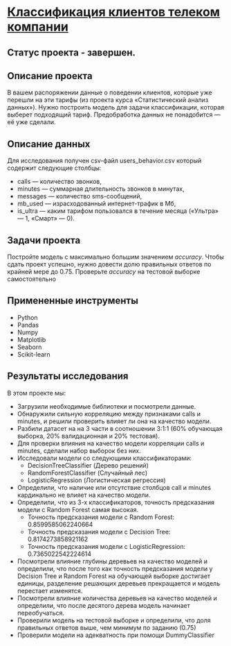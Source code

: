 # [Классификация клиентов телеком компании](https://github.com/Urchien/Yandex_Practicum/blob/main/6.%20%D0%9A%D0%BB%D0%B0%D1%81%D1%81%D0%B8%D1%84%D0%B8%D0%BA%D0%B0%D1%86%D0%B8%D1%8F%20%D0%BA%D0%BB%D0%B8%D0%B5%D0%BD%D1%82%D0%BE%D0%B2%20%D1%82%D0%B5%D0%BB%D0%B5%D0%BA%D0%BE%D0%BC%20%D0%BA%D0%BE%D0%BC%D0%BF%D0%B0%D0%BD%D0%B8%D0%B8/tariff_reccomend.ipynb)


## Статус проекта - завершен.

## Описание проекта

В вашем распоряжении данные о поведении клиентов, которые уже перешли на эти тарифы (из проекта курса «Статистический анализ данных»). Нужно построить модель для задачи классификации, которая выберет подходящий тариф. Предобработка данных не понадобится — её уже сделали.


## Описание данных
Для исследования получен csv-файл users_behavior.csv который содержит следующие столбцы:
- сalls — количество звонков,
- minutes — суммарная длительность звонков в минутах,
- messages — количество sms-сообщений,
- mb_used — израсходованный интернет-трафик в Мб,
- is_ultra — каким тарифом пользовался в течение месяца («Ультра» — 1, «Смарт» — 0).

## Задачи проекта

Постройте модель с максимально большим значением *accuracy*. Чтобы сдать проект успешно, нужно довести долю правильных ответов по крайней мере до 0.75. Проверьте *accuracy* на тестовой выборке самостоятельно

## Примененные инструменты

- Python
- Pandas
- Numpy
- Matplotlib
- Seaborn
- Scikit-learn

## Результаты исследования

В этом проекте мы:
- Загрузили необходимые библиотеки и посмотрели данные.
- Обнаружили сильную корреляцию между признаками calls и minutes, и решили проверить влияет ли она на качество модели.
- Разбили датасет на на 3 части в соотношении 3:1:1 (60% обучающая выборка, 20% валидационная и 20% тестовая).
- Для проверки влияния на качество модели корреляции calls и minutes, сделали набор выборок без них.
- Исследовали модели со следующими классификаторами:
    - DecisionTreeClassifier (Дерево решений)
    - RandomForestClassifier (Случайный лес)
    - LogisticRegression (Логистическая регрессия)
- Определили, что наличие или отсутствие столбцов call и minutes кардинально не влияет на качество модели.
- Определили, что из 3-х классификаторов, точность предсказания модели c Random Forest самая высокая.
    - Точность предсказания модели c Random Forest: 0.8599585062240664
    - Точность предсказания модели c Decision Tree: 0.8174273858921162
    - Точность предсказания модели c LogisticRegression: 0.7365022542224614
- Посмотрели влияние глубины деревьев на качество моделей и определили, что после того как точность предсказания модели у Decision Tree и Random Forest на обучающей выборке достигает единицы, разделение решающих деревьев прекращается и модель перестает изменятся.
- Посмотрели влияние количества деревьев на качество моделей и определили, что после десятого дерева модель начинает переобучаться.
- Проверили модель на тестовой выборке и определили, что доля правильных ответов выше, чем минимум по заданию (0.75)
- Проверили модели на адекватность при помощи DummyClassifier